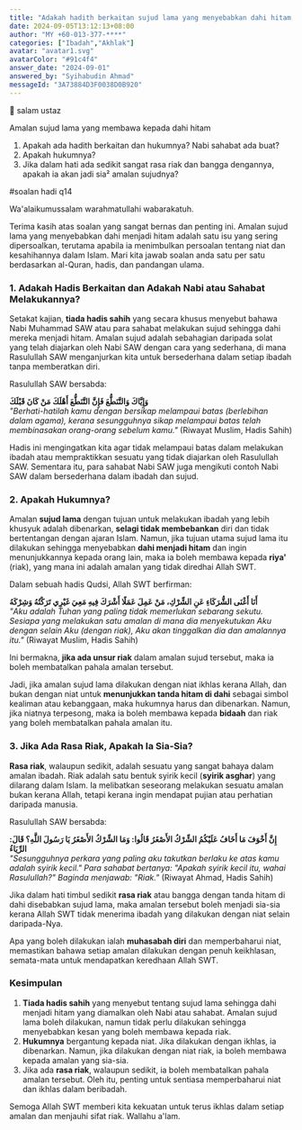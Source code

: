 ```yaml
---
title: "Adakah hadith berkaitan sujud lama yang menyebabkan dahi hitam, hukumnya, dan adakah Nabi atau sahabat pernah melakukannya?"
date: 2024-09-05T13:12:13+08:00
author: "MY +60-013-377-****"
categories: ["Ibadah","Akhlak"]
avatar: "avatar1.svg"
avatarColor: "#91c4f4"
answer_date: "2024-09-01"
answered_by: "Syihabudin Ahmad"
messageId: "3A73884D3F0038D0B920"
---
```


🛑 salam ustaz

Amalan sujud lama yang membawa kepada dahi hitam

1. Apakah ada hadith berkaitan dan hukumnya? Nabi sahabat ada buat?
2. Apakah hukumnya?
3. Jika dalam hati ada sedikit sangat rasa riak dan bangga dengannya, apakah ia akan jadi sia² amalan sujudnya?

#soalan
hadi q14

<!--more-->

Wa'alaikumussalam warahmatullahi wabarakatuh.

Terima kasih atas soalan yang sangat bernas dan penting ini. Amalan sujud lama yang menyebabkan dahi menjadi hitam adalah satu isu yang sering dipersoalkan, terutama apabila ia menimbulkan persoalan tentang niat dan kesahihannya dalam Islam. Mari kita jawab soalan anda satu per satu berdasarkan al-Quran, hadis, dan pandangan ulama.

### 1. Adakah Hadis Berkaitan dan Adakah Nabi atau Sahabat Melakukannya?

Setakat kajian, **tiada hadis sahih** yang secara khusus menyebut bahawa Nabi Muhammad SAW atau para sahabat melakukan sujud sehingga dahi mereka menjadi hitam. Amalan sujud adalah sebahagian daripada solat yang telah diajarkan oleh Nabi SAW dengan cara yang sederhana, di mana Rasulullah SAW menganjurkan kita untuk bersederhana dalam setiap ibadah tanpa memberatkan diri.

Rasulullah SAW bersabda:

**وَإِيَّاكَ وَالتَّنَطُّعَ فَإِنَّ التَّنَطُّعَ أَهْلَكَ مَنْ كَانَ قَبْلَكَ**  
_"Berhati-hatilah kamu dengan bersikap melampaui batas (berlebihan dalam agama), kerana sesungguhnya sikap melampaui batas telah membinasakan orang-orang sebelum kamu."_ (Riwayat Muslim, Hadis Sahih)

Hadis ini mengingatkan kita agar tidak melampaui batas dalam melakukan ibadah atau mempraktikkan sesuatu yang tidak diajarkan oleh Rasulullah SAW. Sementara itu, para sahabat Nabi SAW juga mengikuti contoh Nabi SAW dalam bersederhana dalam ibadah dan sujud.

### 2. Apakah Hukumnya?

Amalan **sujud lama** dengan tujuan untuk melakukan ibadah yang lebih khusyuk adalah dibenarkan, **selagi tidak membebankan** diri dan tidak bertentangan dengan ajaran Islam. Namun, jika tujuan utama sujud lama itu dilakukan sehingga menyebabkan **dahi menjadi hitam** dan ingin menunjukkannya kepada orang lain, maka ia boleh membawa kepada **riya'** (riak), yang mana ini adalah amalan yang tidak diredhai Allah SWT.

Dalam sebuah hadis Qudsi, Allah SWT berfirman:

**أَنَا أَغْنَى الشُّرَكَاءِ عَنِ الشِّرْكِ، مَنْ عَمِلَ عَمَلًا أَشْرَكَ فِيهِ مَعِيَ غَيْرِي تَرَكْتُهُ وَشِرْكَهُ**  
_"Aku adalah Tuhan yang paling tidak memerlukan sebarang sekutu. Sesiapa yang melakukan satu amalan di mana dia menyekutukan Aku dengan selain Aku (dengan riak), Aku akan tinggalkan dia dan amalannya itu."_ (Riwayat Muslim, Hadis Sahih)

Ini bermakna, **jika ada unsur riak** dalam amalan sujud tersebut, maka ia boleh membatalkan pahala amalan tersebut.

Jadi, jika amalan sujud lama dilakukan dengan niat ikhlas kerana Allah, dan bukan dengan niat untuk **menunjukkan tanda hitam di dahi** sebagai simbol kealiman atau kebanggaan, maka hukumnya harus dan dibenarkan. Namun, jika niatnya terpesong, maka ia boleh membawa kepada **bidaah** dan riak yang boleh membatalkan pahala amalan itu.

### 3. Jika Ada Rasa Riak, Apakah Ia Sia-Sia?

**Rasa riak**, walaupun sedikit, adalah sesuatu yang sangat bahaya dalam amalan ibadah. Riak adalah satu bentuk syirik kecil (**syirik asghar**) yang dilarang dalam Islam. Ia melibatkan seseorang melakukan sesuatu amalan bukan kerana Allah, tetapi kerana ingin mendapat pujian atau perhatian daripada manusia.

Rasulullah SAW bersabda:

**إِنَّ أَخْوَفَ مَا أَخَافُ عَلَيْكُمُ الشِّرْكُ الأَصْغَرُ قَالُوا: وَمَا الشِّرْكُ الأَصْغَرُ يَا رَسُولَ اللَّهِ؟ قَالَ: الرِّيَاءُ**  
_"Sesungguhnya perkara yang paling aku takutkan berlaku ke atas kamu adalah syirik kecil." Para sahabat bertanya: "Apakah syirik kecil itu, wahai Rasulullah?" Baginda menjawab: "Riak."_ (Riwayat Ahmad, Hadis Sahih)

Jika dalam hati timbul sedikit **rasa riak** atau bangga dengan tanda hitam di dahi disebabkan sujud lama, maka amalan tersebut boleh menjadi sia-sia kerana Allah SWT tidak menerima ibadah yang dilakukan dengan niat selain daripada-Nya. 

Apa yang boleh dilakukan ialah **muhasabah diri** dan memperbaharui niat, memastikan bahawa setiap amalan dilakukan dengan penuh keikhlasan, semata-mata untuk mendapatkan keredhaan Allah SWT.

### Kesimpulan

1. **Tiada hadis sahih** yang menyebut tentang sujud lama sehingga dahi menjadi hitam yang diamalkan oleh Nabi atau sahabat. Amalan sujud lama boleh dilakukan, namun tidak perlu dilakukan sehingga menyebabkan kesan yang boleh membawa kepada riak.
2. **Hukumnya** bergantung kepada niat. Jika dilakukan dengan ikhlas, ia dibenarkan. Namun, jika dilakukan dengan niat riak, ia boleh membawa kepada amalan yang sia-sia.
3. Jika ada **rasa riak**, walaupun sedikit, ia boleh membatalkan pahala amalan tersebut. Oleh itu, penting untuk sentiasa memperbaharui niat dan ikhlas dalam beribadah.

Semoga Allah SWT memberi kita kekuatan untuk terus ikhlas dalam setiap amalan dan menjauhi sifat riak. Wallahu a'lam.
